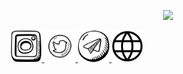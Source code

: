 <p align="center">
  <img src="https://capsule-render.vercel.app/api?text=Hey Everyone!🕹️&animation=fadeIn&type=waving&color=gradient&height=100"/>
</p>

<a href="https://www.instagram.com/_rmnaf/">
  <img height="50" src="insta.png"/>
</a>
<a href="https://www.twitter.com/_rmnaf7/">
  <img height="50" src="twitter.png"/>
</a>
<a href="https://t.me/devnull9">
  <img height="50" src="tg.png"/>
</a>
<a href="https://ArmanCollab.github.io">
  <img height="50" src="web.png"/>
</a>
